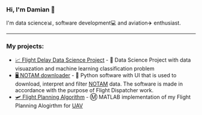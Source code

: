 ### Hi, I'm Damian 👋

I'm data science📊, software development💻  and aviation✈️ enthusiast.

***
### My projects:
- [📈 Flight Delay Data Science Project](https://github.com/DamianS21/Flight-Delay) - 🐍 Data Science Project with data visuazation and machine learning classification problem
- [🖥️ NOTAM downloader](https://github.com/DamianS21/notamfinder) - 🐍 Python software with UI that is used to download, interpret and filter [NOTAM](https://en.wikipedia.org/wiki/NOTAM) data. The software is made in accordance with the purpose of Flight Dispatcher work.
- [🛩️ Flight Planning Algorithm](https://github.com/DamianS21/FlightPlanningAlgo) - Ⓜ️ MATLAB implementation of my Flight Planning Alogirthm for [UAV](https://en.wikipedia.org/wiki/Unmanned_aerial_vehicle)
